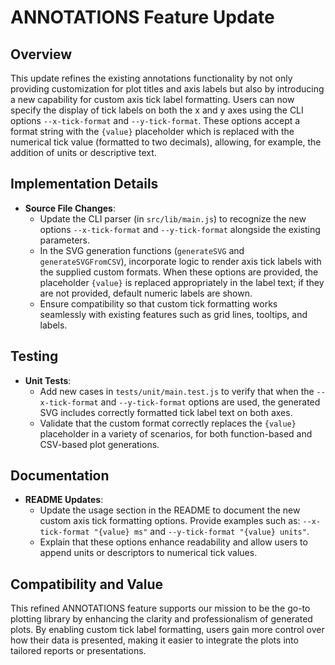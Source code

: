 # ANNOTATIONS Feature Update

## Overview
This update refines the existing annotations functionality by not only providing customization for plot titles and axis labels but also by introducing a new capability for custom axis tick label formatting. Users can now specify the display of tick labels on both the x and y axes using the CLI options `--x-tick-format` and `--y-tick-format`. These options accept a format string with the `{value}` placeholder which is replaced with the numerical tick value (formatted to two decimals), allowing, for example, the addition of units or descriptive text.

## Implementation Details
- **Source File Changes**:
  - Update the CLI parser (in `src/lib/main.js`) to recognize the new options `--x-tick-format` and `--y-tick-format` alongside the existing parameters.
  - In the SVG generation functions (`generateSVG` and `generateSVGFromCSV`), incorporate logic to render axis tick labels with the supplied custom formats. When these options are provided, the placeholder `{value}` is replaced appropriately in the label text; if they are not provided, default numeric labels are shown.
  - Ensure compatibility so that custom tick formatting works seamlessly with existing features such as grid lines, tooltips, and labels.

## Testing
- **Unit Tests**:
  - Add new cases in `tests/unit/main.test.js` to verify that when the `--x-tick-format` and `--y-tick-format` options are used, the generated SVG includes correctly formatted tick label text on both axes.
  - Validate that the custom format correctly replaces the `{value}` placeholder in a variety of scenarios, for both function-based and CSV-based plot generations.

## Documentation
- **README Updates**:
  - Update the usage section in the README to document the new custom axis tick formatting options. Provide examples such as: `--x-tick-format "{value} ms"` and `--y-tick-format "{value} units"`.
  - Explain that these options enhance readability and allow users to append units or descriptors to numerical tick values.

## Compatibility and Value
This refined ANNOTATIONS feature supports our mission to be the go-to plotting library by enhancing the clarity and professionalism of generated plots. By enabling custom tick label formatting, users gain more control over how their data is presented, making it easier to integrate the plots into tailored reports or presentations.
